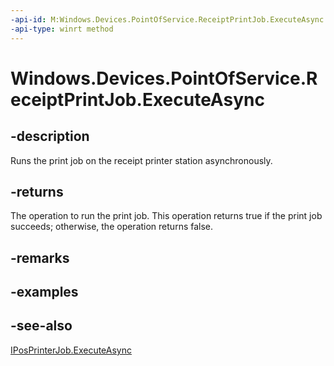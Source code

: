 ----api-id: M:Windows.Devices.PointOfService.ReceiptPrintJob.ExecuteAsync
-api-type: winrt method
---<!-- Method syntaxpublic Windows.Foundation.IAsyncOperation<bool> ExecuteAsync()--># Windows.Devices.PointOfService.ReceiptPrintJob.ExecuteAsync## -descriptionRuns the print job on the receipt printer station asynchronously.## -returnsThe operation to run the print job. This operation returns true if the print job succeeds; otherwise, the operation returns false.## -remarks## -examples## -see-also[IPosPrinterJob.ExecuteAsync](iposprinterjob_executeasync.md)